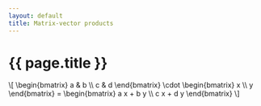 ```yaml
---
layout: default
title: Matrix-vector products
---
```


# {{ page.title }}

<p>
\[
    \begin{bmatrix}
        a & b \\
        c & d
    \end{bmatrix}
    \cdot
    \begin{bmatrix}
        x \\ y
    \end{bmatrix}
    =
    \begin{bmatrix}
        a x + b y \\ c x + d y
    \end{bmatrix}
\]
</p>

<div id="sketch-holder" class="text-center">
  <!-- Our sketch will go here! -->
</div>

<script language="javascript" type="text/javascript" src="/js/p5.min.js"></script>
<script language="javascript" type="text/javascript" src="/js/p5.dom.js"></script>
<script language="javascript" type="text/javascript" src="/js/matvec.js"></script>
